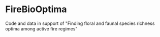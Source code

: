 # FireBioOptima
Code and data in support of "Finding floral and faunal species richness optima among active fire regimes"

